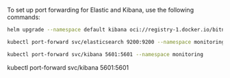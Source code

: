 To set up port forwarding for Elastic and Kibana, use the following commands:

```sh
helm upgrade --namespace default kibana oci://registry-1.docker.io/bitnamicharts/kibana --set service.type=NodePort --set service.nodePort=30007 --set elasticsearch.hosts[0]=http://host.minikube.internal --set elasticsearch.port=9200

kubectl port-forward svc/elasticsearch 9200:9200 --namespace monitoring

kubectl port-forward svc/kibana 5601:5601 --namespace monitoring

```

kubectl port-forward svc/kibana 5601:5601

